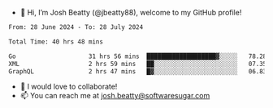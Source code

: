 - 👋 Hi, I’m Josh Beatty (@jbeatty88), welcome to my GitHub profile!

<!--START_SECTION:waka-->

```txt
From: 28 June 2024 - To: 28 July 2024

Total Time: 40 hrs 48 mins

Go                    31 hrs 56 mins  ███████████████████▓░░░░░   78.28 %
XML                   2 hrs 59 mins   ██░░░░░░░░░░░░░░░░░░░░░░░   07.35 %
GraphQL               2 hrs 47 mins   █▓░░░░░░░░░░░░░░░░░░░░░░░   06.83 %
```

<!--END_SECTION:waka-->

- 💞️ I would love to collaborate!
- 📫 You can reach me at josh.beatty@softwaresugar.com

<!---
jbeatty88/jbeatty88 is a ✨ special ✨ repository because its `README.md` (this file) appears on your GitHub profile.
You can click the Preview link to take a look at your changes.
--->
